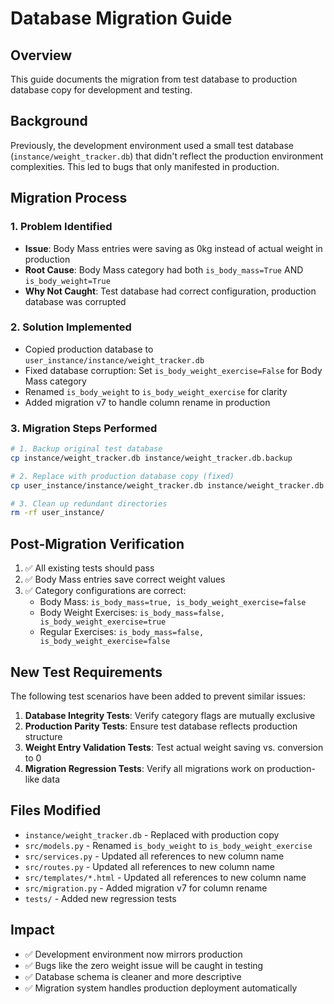 # Database Migration Guide

## Overview

This guide documents the migration from test database to production database copy for development and testing.

## Background

Previously, the development environment used a small test database (`instance/weight_tracker.db`) that didn't reflect the production environment complexities. This led to bugs that only manifested in production.

## Migration Process

### 1. Problem Identified
- **Issue**: Body Mass entries were saving as 0kg instead of actual weight in production
- **Root Cause**: Body Mass category had both `is_body_mass=True` AND `is_body_weight=True` 
- **Why Not Caught**: Test database had correct configuration, production database was corrupted

### 2. Solution Implemented
- Copied production database to `user_instance/instance/weight_tracker.db`
- Fixed database corruption: Set `is_body_weight_exercise=False` for Body Mass category
- Renamed `is_body_weight` to `is_body_weight_exercise` for clarity
- Added migration v7 to handle column rename in production

### 3. Migration Steps Performed

```bash
# 1. Backup original test database
cp instance/weight_tracker.db instance/weight_tracker.db.backup

# 2. Replace with production database copy (fixed)
cp user_instance/instance/weight_tracker.db instance/weight_tracker.db

# 3. Clean up redundant directories
rm -rf user_instance/
```

## Post-Migration Verification

1. ✅ All existing tests should pass
2. ✅ Body Mass entries save correct weight values
3. ✅ Category configurations are correct:
   - Body Mass: `is_body_mass=true, is_body_weight_exercise=false`
   - Body Weight Exercises: `is_body_mass=false, is_body_weight_exercise=true`
   - Regular Exercises: `is_body_mass=false, is_body_weight_exercise=false`

## New Test Requirements

The following test scenarios have been added to prevent similar issues:

1. **Database Integrity Tests**: Verify category flags are mutually exclusive
2. **Production Parity Tests**: Ensure test database reflects production structure
3. **Weight Entry Validation Tests**: Test actual weight saving vs. conversion to 0
4. **Migration Regression Tests**: Verify all migrations work on production-like data

## Files Modified

- `instance/weight_tracker.db` - Replaced with production copy
- `src/models.py` - Renamed `is_body_weight` to `is_body_weight_exercise`
- `src/services.py` - Updated all references to new column name
- `src/routes.py` - Updated all references to new column name
- `src/templates/*.html` - Updated all references to new column name
- `src/migration.py` - Added migration v7 for column rename
- `tests/` - Added new regression tests

## Impact

- ✅ Development environment now mirrors production
- ✅ Bugs like the zero weight issue will be caught in testing
- ✅ Database schema is cleaner and more descriptive
- ✅ Migration system handles production deployment automatically 